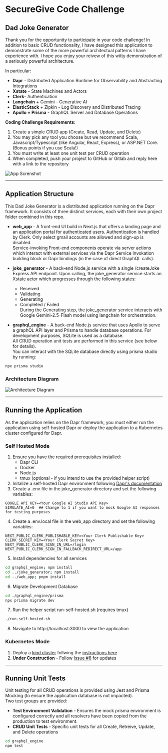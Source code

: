# SecureGive Code Challenge
## Dad Joke Generator

Thank you for the opportunity to participate in your code challenge!  In addition to basic CRUD functionality, I have designed this application to demonstrate some of the more powerful architectual patterns I have experience with.  I hope you enjoy your reivew of this witty demonstration of a seriously powerful architecture.
  
In particular:
- **Dapr** - Distributed Application Runtime for Observability and Abstracting Integrations
- **Xstate** - State Machines and Actors
- **Clerk**- Authentication
- **Langchain** + Gemini - Generative AI
- **ElasticStack** + Zipkin - Log Discovery and Distributed Tracing
- **Apollo + Prisma** - GraphQL Server and Database Operations

**Coding Challenge Requirements:**
1. Create a simple CRUD app (Create, Read, Update, and Delete)
2. You may pick any tool you choose but we recommend Scala, Javascript/Typescript (like Angular, React, Express), or ASP.NET Core. (Bonus points if you use Scala!)
3. You must write at least one unit test per CRUD operation
4. When completed, push your project to GitHub or Gitlab and reply here with a link to the repository


![App Screnshot](https://github.com/user-attachments/assets/ad87ffeb-e820-47b3-99c9-ed7aaf251543)

---

## Application Structure
This Dad Joke Generator is a distributed application running on the Dapr framework.  It consists of three distinct services, each with their own project folder combined in this repo.  
- **web_app** - A front-end UI build in Next.js that offers a landing page and an application portal for authenticated users.  Authentication is handled by Clerk.  Only select gmail accounts are allowed and sign-up is disabled.  
    Service-invoking Front-end components operate via server actions which interact with external services via the Dapr Service Invokation building block or Dapr bindings (in the case of direct GraphQL calls).

  
- **joke_generator** - A back-end Node.js service with a single /createJoke Express API endpoint.  Upon calling, the joke_generator service starts an Xstate actor which progresses through the following states:
   - Received
   - Validating
   - Generating
   - Completed / Failed  
   During the Generating step, the joke_generator service interacts with Google Gemini-2.5-Flash model using langchain for orchestration.  

- **graphql_engine** - A back-end Node.js service that uses Apollo to serve a graphQL API layer and Prisma to handle database operations.  For development purposes, SQLite is used as a database.  
All CRUD operation unit tests are performed in this service (see below for details).  
You can interact with the SQLite database directly using prisma studio by running:
```bash
npx prisma studio
```

### Architecture Diagram
![Architecture Diagram](https://github.com/user-attachments/assets/f1e09ef6-b6d2-4bb6-b41d-4b3ebb27c565)

---

## Running the Application
As the application relies on the Dapr framework, you must either run the application using self-hosted Dapr or deploy the application to a Kubernetes cluster configured for Dapr.

### Self Hosted Mode

1. Ensure you have the required prerequisites installed:  
    - Dapr CLI
    - Docker
    - Node.js
    - tmux (optional - if you intend to use the provided helper script)
2. Initalize a self-hosted Dapr environment following [Dapr's documentation](https://docs.dapr.io/operations/hosting/self-hosted/self-hosted-with-docker/)
3. Create a .env file in the joke_generator directory and set the following variables:
```
GOOGLE_API_KEY=<Your Google AI Studio API Key>
SIMULATE_AI=0  ## Change to 1 if you want to mock Google AI responses for testing purposes
```
4. Create a .env.local file in the web_app directory and set the following variables:
```
NEXT_PUBLIC_CLERK_PUBLISHABLE_KEY=<Your Clerk Publishable Key>
CLERK_SECRET_KEY=<Your Clerk Secret Key>
NEXT_PUBLIC_CLERK_SIGN_IN_URL=/login
NEXT_PUBLIC_CLERK_SIGN_IN_FALLBACK_REDIRECT_URL=/app
```
5. Install dependencies for all services
```bash
cd graphql_engine; npm install
cd ../joke_generator; npm install
cd ../web_app; pnpm install
```
6. Migrate Development Database
```bash
cd ./graphql_engine/prisma
npx prisma migrate dev
```
7. Run the helper script run-self-hosted.sh (requires tmux)
```bash
./run-self-hosted.sh
```
8. Navigate to http://localhost:3000 to view the application



### Kubernetes Mode

1. Deploy a [kind cluster](https://kind.sigs.k8s.io/) follwing the [instructions here](./docs/cluster_setup.md)
2. **Under Construction** - Follow [Issue #8](https://github.com/shaynerimer/challenge_prep/issues/8) for updates

---

## Running Unit Tests

Unit testing for all CRUD operations is provided using Jest and Prisma Mocking (to ensure the application database is not impacted).  
Two test groups are provided:
- **Test Environment Validation** - Ensures the mock prisma environment is configured correctly and all resolvers have been copied from the production to test environment.  
- **CRUD Unit Tests** - Specific unit tests for all Create, Retreive, Update, and Delete operations

```bash
cd graphql_engine
npm test
```
